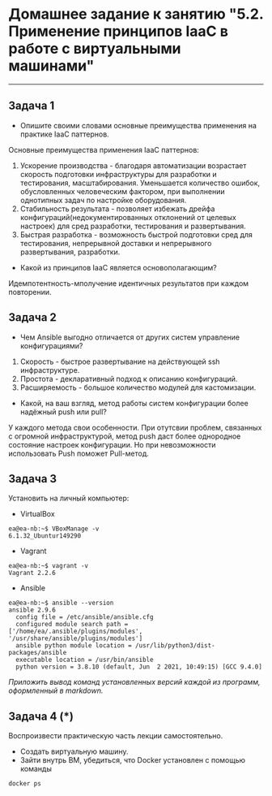 # Домашнее задание к занятию "5.2. Применение принципов IaaC в работе с виртуальными машинами"


---

## Задача 1

- Опишите своими словами основные преимущества применения на практике IaaC паттернов.

Основные преимущества применения IaaC паттернов:
1) Ускорение производства - благодаря автоматизации возрастает скорость подготовки инфраструктуры для разработки и тестирования, масштабирования. Уменьшается количество ошибок, обусловленных человеческим фактором, при выполнении однотипных задач по настройке оборудования.  
2) Стабильность результата - позволяет избежать дрейфа конфигураций(недокументированных отклонений от целевых настроек) для сред разработки, тестирования и развертывания.
3) Быстрая разработка - возможность быстрой подготовки сред для тестирования, непрерывной доставки и непрерывного развертывания, разработки.
- Какой из принципов IaaC является основополагающим?

Идемпотентность-мполучение идентичных результатов при каждом повторении.


## Задача 2

- Чем Ansible выгодно отличается от других систем управление конфигурациями?
1) Скорость - быстрое развертывание на действующей ssh инфраструктуре.
2) Простота - декларативный подход к описанию конфигураций.
3) Расширяемость - большое количество модулей для кастомизации.
- Какой, на ваш взгляд, метод работы систем конфигурации более надёжный push или pull?

У каждого метода свои особенности. При отутсвии проблем, связанных с огромной инфраструктурой, метод push даст более однородное состояние настроек конфигурации. Но при невозможности использовать Push поможет Pull-метод.
## Задача 3

Установить на личный компьютер:

- VirtualBox
```buildoutcfg
ea@ea-nb:~$ VBoxManage -v
6.1.32_Ubuntur149290
```
- Vagrant
```buildoutcfg
ea@ea-nb:~$ vagrant -v
Vagrant 2.2.6
```
- Ansible
```
ea@ea-nb:~$ ansible --version
ansible 2.9.6
  config file = /etc/ansible/ansible.cfg
  configured module search path = ['/home/ea/.ansible/plugins/modules', '/usr/share/ansible/plugins/modules']
  ansible python module location = /usr/lib/python3/dist-packages/ansible
  executable location = /usr/bin/ansible
  python version = 3.8.10 (default, Jun  2 2021, 10:49:15) [GCC 9.4.0]
```
*Приложить вывод команд установленных версий каждой из программ, оформленный в markdown.*

## Задача 4 (*)

Воспроизвести практическую часть лекции самостоятельно.

- Создать виртуальную машину.
- Зайти внутрь ВМ, убедиться, что Docker установлен с помощью команды
```
docker ps
```